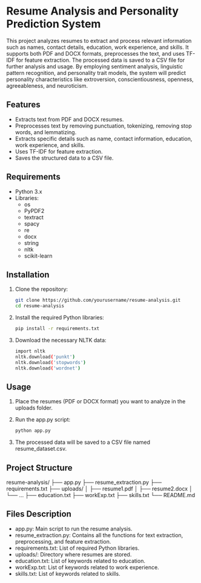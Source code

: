 # Resume Analysis and Personality Prediction System

This project analyzes resumes to extract and process relevant information such as names, contact details, education, work experience, and skills. It supports both PDF and DOCX formats, preprocesses the text, and uses TF-IDF for feature extraction. The processed data is saved to a CSV file for further analysis and usage. By employing sentiment analysis, linguistic pattern recognition, and personality trait models, the system will predict personality characteristics like extroversion, conscientiousness, openness, agreeableness, and neuroticism.

## Features

- Extracts text from PDF and DOCX resumes.
- Preprocesses text by removing punctuation, tokenizing, removing stop words, and lemmatizing.
- Extracts specific details such as name, contact information, education, work experience, and skills.
- Uses TF-IDF for feature extraction.
- Saves the structured data to a CSV file.

## Requirements

- Python 3.x
- Libraries: 
  - os
  - PyPDF2
  - textract
  - spacy
  - re
  - docx
  - string
  - nltk
  - scikit-learn

## Installation

1. Clone the repository:
   ```sh
   git clone https://github.com/yourusername/resume-analysis.git
   cd resume-analysis

2. Install the required Python libraries:

   ```sh
   pip install -r requirements.txt

3. Download the necessary NLTK data:
   ```sh
   import nltk
   nltk.download('punkt')
   nltk.download('stopwords')
   nltk.download('wordnet')

## Usage
1. Place the resumes (PDF or DOCX format) you want to analyze in the uploads folder.

2. Run the app.py script:

   ```sh
   python app.py

3. The processed data will be saved to a CSV file named resume_dataset.csv.

##  Project Structure
  
resume-analysis/
├── app.py
├── resume_extraction.py
├── requirements.txt
├── uploads/
│   ├── resume1.pdf
│   ├── resume2.docx
│   └── ...
├── education.txt
├── workExp.txt
├── skills.txt
└── README.md

##  Files Description

-  app.py: Main script to run the resume analysis.
-  resume_extraction.py: Contains all the functions for text extraction, preprocessing, and feature extraction.
-  requirements.txt: List of required Python libraries.
-  uploads/: Directory where resumes are stored.
-  education.txt: List of keywords related to education.
-  workExp.txt: List of keywords related to work experience.
-  skills.txt: List of keywords related to skills.
